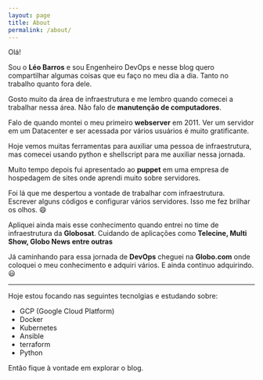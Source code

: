 ```yaml
---
layout: page
title: About
permalink: /about/
---
```



Olá!

Sou o **Léo Barros** e sou Engenheiro DevOps e nesse blog quero compartilhar algumas coisas que eu faço no meu dia a dia. Tanto no trabalho quanto fora dele.

Gosto muito da área de infraestrutura e me lembro quando comecei a trabalhar nessa área. Não falo de **manutenção de computadores**.

Falo de quando montei o meu primeiro **webserver** em 2011. Ver um servidor em um Datacenter e ser acessada por vários usuários é muito gratificante.

Hoje vemos muitas ferramentas para auxiliar uma pessoa de infraestrutura, mas comecei usando python e shellscript para me auxiliar nessa jornada.

Muito tempo depois fui apresentado ao **puppet** em uma empresa de hospedagem de sites onde aprendi muito sobre servidores.

Foi lá que me despertou a vontade de trabalhar com infraestrutura. Escrever alguns códigos e configurar vários servidores. Isso me fez brilhar os olhos. 😄

Apliquei ainda mais esse conhecimento quando entrei no time de infraestrutura da **Globosat**. Cuidando de aplicações como **Telecine, Multi Show, Globo News entre outras**

Já caminhando para essa jornada de **DevOps** cheguei na **Globo.com** onde coloquei o meu conhecimento e adquiri vários. E ainda continuo adquirindo. 😃

---
Hoje estou focando nas seguintes tecnolgias e estudando sobre:

- GCP (Google Cloud Platform)
- Docker
- Kubernetes
- Ansible
- terraform
- Python

Então fique à vontade em explorar o blog.
